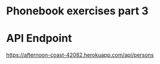 # Phonebook exercises part 3

# API Endpoint

https://afternoon-coast-42082.herokuapp.com/api/persons
